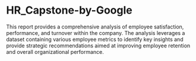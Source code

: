 # HR_Capstone-by-Google
This report provides a comprehensive analysis of employee satisfaction, performance, and turnover within the company. The analysis leverages a dataset containing various employee metrics to identify key insights and provide strategic recommendations aimed at improving employee retention and overall organizational performance.
